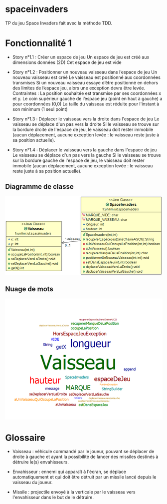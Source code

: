 # spaceinvaders

TP du jeu Space Invaders fait avec la méthode TDD.

# Fonctionnalité 1

- Story n°1.1 : Créer un espace de jeu
  Un espace de jeu est créé aux dimensions données (2D) Cet espace de jeu est vide

- Story n°1.2 : Positionner un nouveau vaisseau dans l’espace de jeu
  Un nouveau vaisseau est créé Le vaisseau est positionné aux coordonnées transmises Si un nouveau vaisseau essaye d’être positionné en dehors des limites de l’espace jeu, alors une exception devra être levée. Contraintes : La position souhaitée est transmise par ses coordonnées x et y. Le coin supérieur gauche de l’espace jeu (point en haut à gauche) a pour coordonnées (0,0) La taille du vaisseau est réduite pour l'instant à son minimum (1 seul point)

- Story n°1.3 : Déplacer le vaisseau vers la droite dans l'espace de jeu
  Le vaisseau se déplace d'un pas vers la droite Si le vaisseau se trouve sur la bordure droite de l'espace de jeu, le vaisseau doit rester immobile (aucun déplacement, aucune exception levée : le vaisseau reste juste à sa position actuelle).

- Story n°1.4 : Déplacer le vaisseau vers la gauche dans l'espace de jeu
  Le vaisseau se déplace d'un pas vers la gauche Si le vaisseau se trouve sur la bordure gauche de l'espace de jeu, le vaisseau doit rester immobile (aucun déplacement, aucune exception levée : le vaisseau reste juste à sa position actuelle).

## Diagramme de classe

![S1_DiagrammeDeClasse](/spaceInvaders/images/S1_modelUcls.png)

## Nuage de mots

![S1_NuageDeMots](/spaceInvaders/images/S1_CodeWordCloud.png)

# Glossaire

- Vaisseau : véhicule commandé par le joueur, pouvant se déplacer de droite à gauche et ayant la possibilité de lancer des missiles destinés à détruire le(s) envahisseurs.

- Envahisseur : ennemi qui apparaît à l'écran, se déplace automatiquement et qui doit être détruit par un missile lancé depuis le vaisseau du joueur.

- Missile : projectile envoyé à la verticale par le vaisseau vers l'envahisseur dans le but de le détruire.

